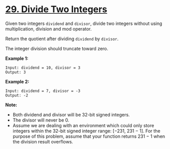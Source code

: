 # [29. Divide Two Integers](https://leetcode.com/problems/divide-two-integers/description)
Given two integers `dividend` and `divisor`, divide two integers without using multiplication, division and mod operator.

Return the quotient after dividing `dividend` by `divisor`.

The integer division should truncate toward zero.

**Example 1:**
```
Input: dividend = 10, divisor = 3
Output: 3
```
**Example 2:**
```
Input: dividend = 7, divisor = -3
Output: -2
```
**Note:**

* Both dividend and divisor will be 32-bit signed integers.
* The divisor will never be 0.
* Assume we are dealing with an environment which could only store integers within the 32-bit signed integer range: [−231,  231 − 1]. For the purpose of this problem, assume that your function returns 231 − 1 when the division result overflows.